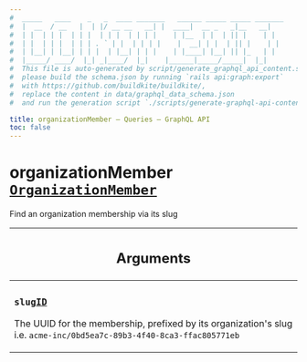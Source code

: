 ```yaml
---
#  _____   ____    _   _  ____ _______   ______ _____ _____ _______
#  |  __  / __   |  | |/ __ __   __| |  ____|  __ _   _|__   __|
#  | |  | | |  | | |  | | |  | | | |    | |__  | |  | || |    | |
#  | |  | | |  | | | . ` | |  | | | |    |  __| | |  | || |    | |
#  | |__| | |__| | | |  | |__| | | |    | |____| |__| || |_   | |
#  |_____/ ____/  |_| _|____/  |_|    |______|_____/_____|  |_|
#  This file is auto-generated by script/generate_graphql_api_content.sh,
#  please build the schema.json by running `rails api:graph:export`
#  with https://github.com/buildkite/buildkite/,
#  replace the content in data/graphql_data_schema.json
#  and run the generation script `./scripts/generate-graphql-api-content.sh`.

title: organizationMember – Queries – GraphQL API
toc: false
---
```

<!-- vale off -->
<h1 class="has-pills" data-algolia-exclude>
  organizationMember
  <a href="/docs/apis/graphql/schemas/object/organizationmember" class="pill pill--object pill--normal-case pill--large" title="Go to OBJECT OrganizationMember"><code>OrganizationMember</code></a>

</h1>
<!-- vale on -->


Find an organization membership via its slug

<table class="responsive-table responsive-table--single-column-rows">
  <thead>
    <th>
      <h2 data-algolia-exclude>Arguments</h2>
    </th>
  </thead>
  <tbody>
    <tr><td><h3 class="is-small has-pills"><code>slug</code><a href="/docs/apis/graphql/schemas/scalar/id" class="pill pill--scalar pill--normal-case pill--medium" title="Go to SCALAR ID"><code>ID</code></a></h3><p>The UUID for the membership, prefixed by its organization's slug i.e. <code>acme-inc/0bd5ea7c-89b3-4f40-8ca3-ffac805771eb</code></p></td></tr>
  </tbody>
</table>
